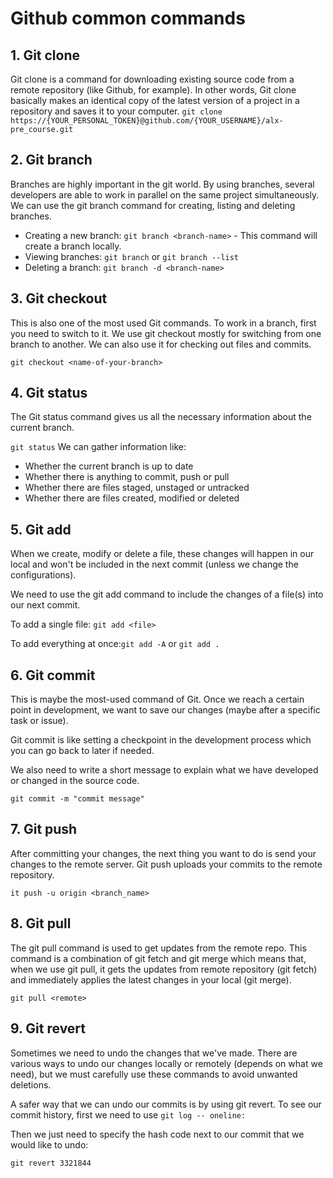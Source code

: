 # Github common commands
## 1. Git clone
Git clone is a command for downloading existing source code from a remote repository (like Github, for example). In other words, Git clone basically makes an identical copy of the latest version of a project in a repository and saves it to your computer.
```git clone https://{YOUR_PERSONAL_TOKEN}@github.com/{YOUR_USERNAME}/alx-pre_course.git ```
## 2. Git branch
Branches are highly important in the git world. By using branches, several developers are able to work in parallel on the same project simultaneously. We can use the git branch command for creating, listing and deleting branches.
* Creating a new branch: ```git branch <branch-name>``` - This command will create a branch locally.
* Viewing branches: ```git branch``` or ```git branch --list ```
* Deleting a branch: ```git branch -d <branch-name>```
## 3. Git checkout
This is also one of the most used Git commands. To work in a branch, first you need to switch to it. We use git checkout mostly for switching from one branch to another. We can also use it for checking out files and commits.

```git checkout <name-of-your-branch>```
## 4. Git status
The Git status command gives us all the necessary information about the current branch. 

```git status```
We can gather information like:

* Whether the current branch is up to date
* Whether there is anything to commit, push or pull
* Whether there are files staged, unstaged or untracked
* Whether there are files created, modified or deleted

## 5. Git add
When we create, modify or delete a file, these changes will happen in our local and won't be included in the next commit (unless we change the configurations).

We need to use the git add command to include the changes of a file(s) into our next commit. 

To add a single file: ```git add <file>```

To add everything at once:```git add -A``` or ```git add .```
## 6. Git commit
This is maybe the most-used command of Git. Once we reach a certain point in development, we want to save our changes (maybe after a specific task or issue).

Git commit is like setting a checkpoint in the development process which you can go back to later if needed.

We also need to write a short message to explain what we have developed or changed in the source code.

```git commit -m "commit message"```
## 7. Git push
After committing your changes, the next thing you want to do is send your changes to the remote server. Git push uploads your commits to the remote repository.

```it push -u origin <branch_name>```
## 8. Git pull
The git pull command is used to get updates from the remote repo. This command is a combination of git fetch and git merge which means that, when we use git pull, it gets the updates from remote repository (git fetch) and immediately applies the latest changes in your local (git merge).

```git pull <remote>```
## 9. Git revert
Sometimes we need to undo the changes that we've made. There are various ways to undo our changes locally or remotely (depends on what we need), but we must carefully use these commands to avoid unwanted deletions.

A safer way that we can undo our commits is by using git revert. To see our commit history, first we need to use ```git log -- oneline:```

Then we just need to specify the hash code next to our commit that we would like to undo:

```git revert 3321844```
